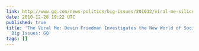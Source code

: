 ```yaml
---
link: http://www.gq.com/news-politics/big-issues/201012/viral-me-silicon-valley-social-networking-devin-friedman?printable=true&currentPage=8
date: 2010-12-28 19:22 UTC
published: true
title: 'The Viral Me: Devin Friedman Investigates the New World of Social Networking:
  Big Issues: GQ'
tags: []
---
```



